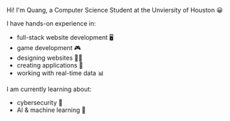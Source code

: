  Hi! I'm Quang, a Computer Science Student at the Unviersity of Houston 😀

I have hands-on experience in:
- full-stack website development 🖥️
- game development 🎮
- designing websites 🧑‍🎨
- creating applications 📱
- working with real-time data 📊

I am currently learning about:
- cybersecurity 🚨
- AI & machine learning 🤖
